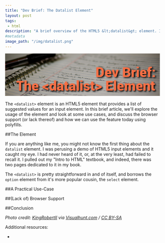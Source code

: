 ```yaml
---
title: "Dev Brief: The Datalist Element"
layout: post
tags:
 - html
description: "A brief overview of the HTML5 &lt;datalist&gt; element. I'll discuss how it can be used with various input types and discuss some examples of its use."
#metadata
image_path: "/img/datalist.png"
---
```


![Dev Brief: Datalist](/img/datalist.png "Dev Brief: Datalist logo")

The `<datalist>` element is an HTML5 element that provides a list of suggested values for an input element. In this brief article, we'll explore the usage of the element and look at some use cases, and discuss the browser support (or lack thereof) and how we can use the feature today using polyfills.

<!--more-->

##The Element

If you are anything like me, you might not know the first thing about the `datalist` element. I was perusing a demo of HTML5 input elements and it caught my eye. I had never heard of it, or, at the very least, had failed to recall it. I pulled out my "Intro to HTML" textbook, and indeed, there was two pages dedicated to it in my book.

The `<datalist>` is pretty straightforward in and of itself, and borrows the `option` element from it's more popular cousin, the `select` element.



##A Practical Use-Case

##(Lack of) Browser Support

##Conclusion



*Photo credit: <a href="https://www.flickr.com/photos/photobyrk/5724824002/">KingRobertII</a> via <a href="https://visualhunt.com">Visualhunt.com</a> / <a href="http://creativecommons.org/licenses/by-sa/2.0/">CC BY-SA</a>*

Additional resources:

*

[1]:http://sample.com